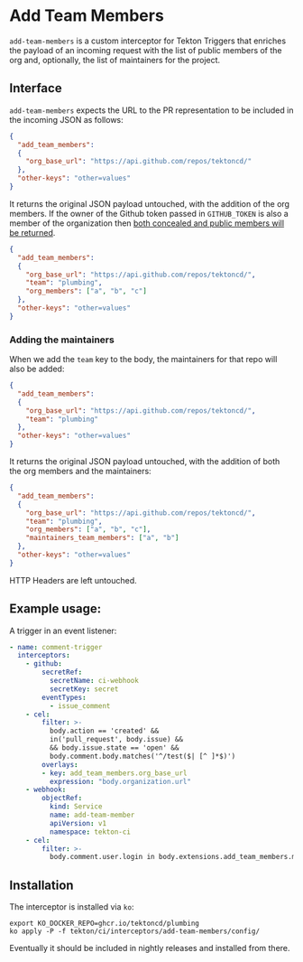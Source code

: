 # Add Team Members

`add-team-members` is a custom interceptor for Tekton Triggers that enriches the
payload of an incoming request with the list of public members of the org and,
optionally, the list of maintainers for the project.

## Interface

`add-team-members` expects the URL to the PR representation to be included in the
incoming JSON as follows:

```json
{
  "add_team_members":
  {
    "org_base_url": "https://api.github.com/repos/tektoncd/"
  },
  "other-keys": "other=values"
}
```

It returns the original JSON payload untouched, with the addition of the org
members. If the owner of the Github token passed in `GITHUB_TOKEN` is also
a member of the organization then [both concealed and public members will be
returned](https://docs.github.com/en/rest/reference/orgs#list-organization-members).

```json
{
  "add_team_members":
  {
    "org_base_url": "https://api.github.com/repos/tektoncd/",
    "team": "plumbing",
    "org_members": ["a", "b", "c"]
  },
  "other-keys": "other=values"
}
```

### Adding the maintainers
When we add the `team` key to the body, the maintainers for that repo will also
be added:

```json
{
  "add_team_members":
  {
    "org_base_url": "https://api.github.com/repos/tektoncd/",
    "team": "plumbing"
  },
  "other-keys": "other=values"
}
```

It returns the original JSON payload untouched, with the addition of both the
org members and the maintainers:

```json
{
  "add_team_members":
  {
    "org_base_url": "https://api.github.com/repos/tektoncd/",
    "team": "plumbing",
    "org_members": ["a", "b", "c"],
    "maintainers_team_members": ["a", "b"]
  },
  "other-keys": "other=values"
}
```

HTTP Headers are left untouched.

## Example usage:

A trigger in an event listener:

```yaml
- name: comment-trigger
  interceptors:
    - github:
        secretRef:
          secretName: ci-webhook
          secretKey: secret
        eventTypes:
          - issue_comment
    - cel:
        filter: >-
          body.action == 'created' &&
          in('pull_request', body.issue) &&
          && body.issue.state == 'open' &&
          body.comment.body.matches('^/test($| [^ ]*$)')
        overlays:
        - key: add_team_members.org_base_url
          expression: "body.organization.url"
    - webhook:
        objectRef:
          kind: Service
          name: add-team-member
          apiVersion: v1
          namespace: tekton-ci
    - cel:
        filter: >-
          body.comment.user.login in body.extensions.add_team_members.maintainers_team_members
```

## Installation

The interceptor is installed via `ko`:
```
export KO_DOCKER_REPO=ghcr.io/tektoncd/plumbing
ko apply -P -f tekton/ci/interceptors/add-team-members/config/
```

Eventually it should be included in nightly releases and installed from there.
